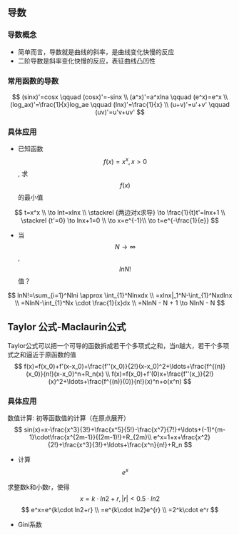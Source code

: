 ## 导数

### 导数概念

* 简单而言，导数就是曲线的斜率，是曲线变化快慢的反应
* 二阶导数是斜率变化快慢的反应，表征曲线凸凹性

### 常用函数的导数

$$
(sinx)'=cosx \qquad (cosx)'=-sinx \\
(a^x)'=a^xlna \qquad (e^x)=e^x \\
(log_ax)'=\frac{1}{x}log_ae \qquad (lnx)'=\frac{1}{x} \\
(u+v)'=u'+v' \qquad (uv)'=u'v+uv'
$$

### 具体应用

* 已知函数$$f(x)=x^x, x \gt 0$$, 求$$f(x)$$的最小值

$$
t=x^x \\
\to lnt=xlnx \\
 \stackrel {两边对x求导} \to \frac{1}{t}t'=lnx+1 \\
 \stackrel {t'=0} \to lnx+1=0 \\
 \to x=e^{-1}\\
 \to t=e^{-\frac{1}{e}}
$$



* 当$$N \to \infty$$, $$lnN!$$ 值？

$$
lnN!=\sum_{i=1}^Nlni \approx \int_{1}^Nlnxdx \\
=xlnx|_1^N-\int_{1}^Nxdlnx \\
=NlnN-\int_{1}^Nx \cdot \frac{1}{x}dx \\
=NlnN - N + 1 \to NlnN - N
$$

## Taylor 公式-Maclaurin公式

Taylor公式可以把一个可导的函数拆成若干个多项式之和，当n越大，若干个多项式之和逼近于原函数的值
$$
f(x)=f(x_0)+f'(x-x_0)+\frac{f''(x_0)}{2!}(x-x_0)^2+\ldots+\frac{f^{(n)}(x_0)}{n!}(x-x_0)^n+R_n(x) \\
f(x)=f(x_0)+f'(0)x+\frac{f''(x_)}{2!}(x)^2+\ldots+\frac{f^{(n)}(0)}{n!}(x)^n+o(x^n)
$$

### 具体应用

数值计算: 初等函数值的计算（在原点展开）
$$
sin(x)=x-\frac{x^3}{3!}+\frac{x^5}{5!}-\frac{x^7}{7!}+\ldots+(-1)^{m-1}\cdot\frac{x^{2m-1}}{(2m-1)!}+R_{2m}\\
e^x=1+x+\frac{x^2}{2!}+\frac{x^3}{3!}+\ldots+\frac{x^n}{n!}+R_n
$$


* 计算$$e^x$$

求整数k和小数r，使得 $$x=k \cdot ln2 + r, |r|\lt0.5 \cdot ln2$$
$$
e^x=e^{k\cdot ln2+r} \\
=e^{k\cdot ln2}e^{r} \\
=2^k\cdot e^r
$$

* Gini系数

